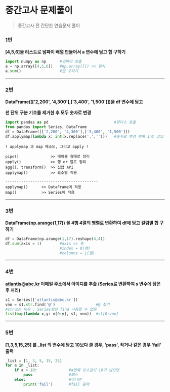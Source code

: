# 중간고사 문제풀이

> 중간고사 전 간단한 연습문제 풀이



### 1번

**[4,5,6]을 리스트로 넘파이 배열 만들어서 a 변수에 담고 합 구하기**

```python
import numpy as np		#넘파이 호출
a = np.array([4,5,6])	#np.array([]) << 형식
a.sum()					#합 구하기
```

---

### 2번

**DataFrame([['2,200', '4,300'],['3,400', '1,500']])을 df 변수에 담고**

**천 단위 구분 기호를 제거한 후 모두 숫자로 변경**

```python
import pandas as pd								#판다스 호출
from pandas import Series, DataFrame
df = DataFrame([['2,200', '4,300'],['3,400', '1,500']])
df.applymap(lambda x: int(x.replace(',','')))	#숫자로 변경 위해 int 삽입
```



```
! applymap 과 map 메소드, 그리고 apply !

pipe() 				>> 테이블 형태로 정리
apply() 			>> 행 or 열로 정리
agg(), transform() 	>> 집합 API
applymap() 			>> 요소별 적용

-----------------------------------------
applymap() 		>> DataFrame에 적용
map() 			>> Series에 적용
```





---

### 3번

**DataFrame(np.arange(1,17)) 을 4행 4열의 행렬로 변환하여 df에 담고 컬럼별 합 구하기**

```python
df = DataFrame(np.arange(1,17).reshape(4,4))
df.sum(axis = 1)		#axis << 축
						#index = 0(행)
						#columns = 1(열)
```

---

### 4번

**atlantis@abc.kr 이메일 주소에서 아이디를 추출 (Series로 변환하여 s 변수에 담은 후 처리)**

```python
s1 = Series(['atlantis@abc.kr'])
vno = s1.str.find('@')					#@ 찾기
#str쓰는 이유 : Series형은 find 사용할 수 없음
list(map(lambda x,y: x[0:y], s1, vno))	#s1[0:vno]
```

---

### 5번

**[1,3,5,15,25] 를 _list 의 변수에 담고 10보다 클 경우, 'pass', 작거나 같은 경우 'fail' 출력**

```python
_list = [1, 3, 5, 15, 25]
for a in _list:				
    if a > 10:				#a번째 요소값이 10이 넘으면
        pass				#패스
    else:					#아니면
        print('fail')		#fail 출력
```

